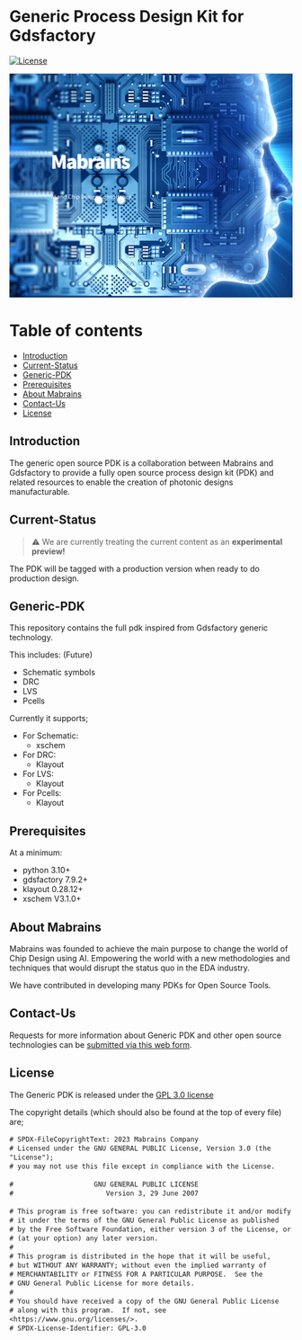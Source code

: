 Generic Process Design Kit for Gdsfactory
=========================================

[![License](https://img.shields.io/badge/License-GPL%203.0-blue.svg)](https://opensource.org/licenses/Apache-2.0) 
[<p align="center"><img src="/images/mabrains.png" width="700">](http://mabrains.com/)

# Table of contents
- [Introduction](#introduction)
- [Current-Status](#current-status)
- [Generic-PDK](#generic-pdk)
- [Prerequisites](#prerequisites)
- [About Mabrains](#about-mabrains)
- [Contact-Us](#contact-us)
- [License](#license)


## Introduction

The generic open source PDK is a collaboration between Mabrains and Gdsfactory to provide a fully open source process design kit (PDK) and related resources to enable the creation of photonic designs manufacturable.


## Current-Status

> :warning: We are currently treating the current content as an **experimental preview!**

The PDK will be tagged with a production version when ready to do production design.

## Generic-PDK

This repository contains the full pdk inspired from Gdsfactory generic technology.


This includes: (Future)


 * Schematic symbols
 * DRC
 * LVS
 * Pcells

 Currently it supports;

  * For Schematic:
     - xschem
  * For DRC:
     - Klayout
  * For LVS:
     - Klayout
  * For Pcells:
     - Klayout

## **Prerequisites**

At a minimum:

- python 3.10+
- gdsfactory 7.9.2+
- klayout 0.28.12+
- xschem V3.1.0+

<!-- TODO : Adding requirements file for required python packages -->


## About Mabrains

Mabrains was founded to achieve the main purpose to change the world of Chip Design using AI. Empowering the world with a new methodologies and techniques that would disrupt the status quo in the EDA industry.

We have contributed in developing many PDKs for Open Source Tools.


## Contact-Us

Requests for more information about Generic PDK and other open source technologies can be [submitted via this web form](https://mabrains.com/#contactus).


## License

The Generic PDK is released under the [GPL 3.0 license](/LICENSE)

The copyright details (which should also be found at the top of every file) are;

```
# SPDX-FileCopyrightText: 2023 Mabrains Company
# Licensed under the GNU GENERAL PUBLIC License, Version 3.0 (the "License");
# you may not use this file except in compliance with the License.

#                    GNU GENERAL PUBLIC LICENSE
#                       Version 3, 29 June 2007

# This program is free software: you can redistribute it and/or modify
# it under the terms of the GNU General Public License as published
# by the Free Software Foundation, either version 3 of the License, or
# (at your option) any later version.
# 
# This program is distributed in the hope that it will be useful,
# but WITHOUT ANY WARRANTY; without even the implied warranty of
# MERCHANTABILITY or FITNESS FOR A PARTICULAR PURPOSE.  See the
# GNU General Public License for more details.
# 
# You should have received a copy of the GNU General Public License
# along with this program.  If not, see <https://www.gnu.org/licenses/>.
# SPDX-License-Identifier: GPL-3.0
```
